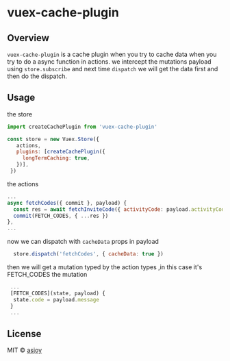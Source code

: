 # vuex-cache-plugin

## Overview
`vuex-cache-plugin` is a cache plugin when you try to cache data when you try to do a async function in actions.
 we intercept the mutations payload using `store.subscribe` and next time `dispatch` we will get the data first and then do the dispatch.
## Usage
  the store
 ```js 
 import createCachePlugin from 'vuex-cache-plugin'
 
 const store = new Vuex.Store({
    actions,
    plugins: [createCachePlugin({
      longTermCaching: true,
    })],
  })
  ```
the actions
   ```js 
   ...
   async fetchCodes({ commit }, payload) {
     const res = await fetchInviteCode({ activityCode: payload.activityCode })
     commit(FETCH_CODES, { ...res })
   },
   ...
   ```
now we can dispatch with `cacheData` props in payload
```js
  store.dispatch('fetchCodes', { cacheData: true })
```
then we will get a mutation typed by the action types ,in this case it's FETCH_CODES
the mutation
 ```js
  ...
  [FETCH_CODES](state, payload) {
   state.code = payload.message
  }
  ...
```
## License

MIT © [asjoy](https://github.com/AsJoy)